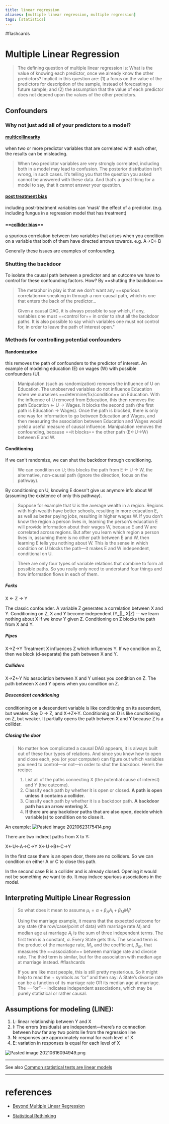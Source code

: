 ```yaml
---
title: linear regression
aliases: [multiple linear regression, multiple regression]
tags: [statistics]
---
```


#flashcards 

# Multiple Linear Regression
>The defining question of multiple linear regression is: What is the value of knowing each predictor, once we already know the other predictors? Implicit in this question are: (1) a focus on the value of the predictors for description of the sample, instead of forecasting a future sample; and (2) the assumption that the value of each predictor does not depend upon the values of the other predictors.

## Confounders

### Why not just add all of your predictors to a model?

#### [multicollinearity](notes/statistics/multicollinearity.md) 
when two or more predictor variables that are correlated with each other, the results can be misleading. 
<!--SR:!2021-09-06,39,250--> 

> When two predictor variables are very strongly correlated, including both in a model may lead to confusion. The posterior distribution isn’t wrong, in such cases. It’s telling you that the question you asked cannot be answered with these data. And that’s a great thing for a model to say, that it cannot answer your question. 

#### [post treatment bias](notes/statistics/post-treatment-bias.md)
including post-treatment variables can 'mask' the effect of a predictor. (e.g. including fungus in a regression model that has treatment)

#### ==[collider bias](notes/statistics/collider-bias.md)== 
a spurious correlation between two variables that arises when you condition on a variable that both of them have directed arrows towards. e.g. A->C<-B
<!--SR:!2021-08-09,13,250-->

Generally these issues are examples of confounding. 

### Shutting the backdoor
To isolate the causal path between a predictor and an outcome we have to control for these confounding factors. How? By ==shutting the backdoor.==
<!--SR:!2021-08-11,15,250--> 

>The metaphor in play is that we don’t want any ==spurious correlation== sneaking in through a non-causal path, which is one that enters the back of the predictor... 
>
>Given a causal DAG, it is always possible to say which, if any, variables one must ==control for== in order to shut all the backdoor paths. It is also possible to say which variables one must not control for, in order to leave the path of interest open."
<!--SR:!2021-08-01,13,210!2021-08-10,14,250-->

### Methods for controlling potential confounders
#### Randomization

this removes the path of confounders to the predictor of interest. An example of modeling education (E) on wages (W) with possible confounders (U).

> Manipulation (such as randomization) removes the influence of U on Education. The unobserved variables do not influence Education when we ourselves ==determine/fix/condition== on Education. With the influence of U removed from Education, this then removes the path Education ← U → Wages. It blocks the second path (the first path is Education -> Wages). Once the path is blocked, there is only one way for information to go between Education and Wages, and then measuring the association between Education and Wages would yield a useful measure of causal influence. Manipulation removes the confounding, because ==it blocks== the other path (E<-U->W) between E and W. 
<!--SR:!2021-09-03,38,250!2021-09-01,36,250--> 

#### Conditioning 
If we can't randomize, we can shut the backdoor through conditioning.

> We can condition on U; this blocks the path from E <- U -> W, the alternative, non-causal path (ignore the direction, focus on the pathway). 

By conditioning on U, knowing E doesn't give us anymore info about W (assuming the existence of only this pathway).

> Suppose for example that U is the average wealth in a region. Regions with high wealth have better schools, resulting in more education E, as well as better paying jobs, resulting in higher wages W. If you don’t know the region a person lives in, learning the person’s education E will provide information about their wages W, because E and W are correlated across regions. But after you learn which region a person lives in, assuming there is no other path between E and W, then learning E tells you nothing about W. This is the sense in which condition on U blocks the path—it makes E and W independent, conditional on U.

> There are only four types of variable relations that combine to form all possible paths. So you really only need to understand four things and how information flows in each of them.

##### Forks
 X <- Z -> Y
 
The classic confounder. A variable Z generates a correlation between X and Y. Conditioning on Z, X and Y become independent (Y\_||\_ X|Z) -- we learn nothing about X if we know Y given Z. Conditioning on Z blocks the path from X and Y.

##### Pipes
X->Z->Y
Treatment X influences Z which influences Y. If we condition on Z, then we block (d-separate) the path between X and Y.

##### Colliders
X->Z<-Y
No association between X and Y unless you condition on Z. The path between X and Y opens when you condition on Z.

##### Descendent conditioning
conditioning on a descendent variable is like conditioning on its ascendent, but weaker. Say D -> Z, and X->Z<-Y. Conditioning on D is like conditioning on Z, but weaker. It partially opens the path between X and Y because Z is a collider.

##### Closing the door
> No matter how complicated a causal DAG appears, it is always built out of these four types of relations. And since you know how to open and close each, you (or your computer) can figure out which variables you need to control—or not—in order to shut the backdoor. Here’s the recipe:
> 
> 1) List all of the paths connecting X (the potential cause of interest) and Y (the outcome).
> 2) Classify each path by whether it is open or closed. **A path is open unless it contains a collider.**
> 3) Classify each path by whether it is a backdoor path. **A backdoor path has an arrow entering X.**
> 4) **If there are any backdoor paths that are also open, decide which variable(s) to condition on to close it.**

An example: ![Pasted image 20210623175414.png](/notes/images/20210623175414.png)

There are two indirect paths from X to Y: 

X<-U<-A->C->Y
X<-U->B<-C->Y

In the first case there is an open door, there are no colliders. So we can condition on either A or C to close this path.

In the second case B is a collider and is already closed. Opening it would not be something we want to do. It may induce spurious associations in the model.

## Interpreting Multiple Linear Regression
<!--SR:!2021-07-06,4,250-->

> So what does it mean to assume $\mu_{i} = \alpha + \beta_{A}{A_i} + \beta_{M}{M_i}$? 
>  
>  Using the marriage example, it means that the expected outcome for any state (the row/case/point of data) with marriage rate $M_i$ and median age at marriage $A_i$ is the sum of three independent terms. The first term is a constant, $\alpha$. Every State gets this. The second term is the product of the marriage rate, $M_i$, and the coefficient, $\beta_M$, that measures the ==association== between marriage rate and divorce rate. The third term is similar, but for the association with median age at marriage instead. #flashcards 
>  
> If you are like most people, this is still pretty mysterious. So it might help to read the + symbols as “or” and then say: A State’s divorce rate can be a function of its marriage rate OR its median age at marriage. The ==“or”== indicates independent associations, which may be purely statistical or rather causal.
<!--SR:!2021-07-23,13,250!2021-09-04,39,250--> 

## Assumptions for modeling (LINE):
1) L: linear relationship between Y and X 
2) I: The errors (residuals) are independent—there’s no connection between how far any two points lie from the regression line
3) N: responses are approximately normal for each level of X
4) E: variation in responses is equal for each level of X

![Pasted image 20210616094949.png](/notes/images/20210616094949.png)

---
See also [Common statistical tests are linear models](notes/statistics/Common-statistical-tests.md)

---

# references
- [Beyond Multiple Linear Regression](https://bookdown.org/roback/bookdown-BeyondMLR/ch-MLRreview.html)

- [Statistical Rethinking](notes/statistics/Statistical-Rethinking.md)